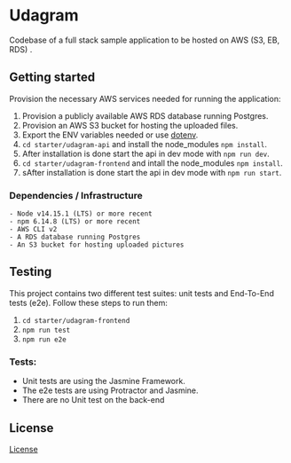 # Udagram

Codebase of a full stack sample application to be hosted on AWS (S3, EB, RDS) .

## Getting started

Provision the necessary AWS services needed for running the application:

1. Provision a publicly available AWS RDS database running Postgres.
2. Provision an AWS S3 bucket for hosting the uploaded files.
3. Export the ENV variables needed or use [dotenv](https://www.npmjs.com/package/dotenv).
4. `cd starter/udagram-api` and install the node_modules `npm install`.
5. After installation is done start the api in dev mode with `npm run dev`.
6. `cd starter/udagram-frontend` and intall the node_modules `npm install`.
7. sAfter installation is done start the api in dev mode with `npm run start`.

### Dependencies / Infrastructure

```
- Node v14.15.1 (LTS) or more recent
- npm 6.14.8 (LTS) or more recent
- AWS CLI v2
- A RDS database running Postgres
- An S3 bucket for hosting uploaded pictures

```

## Testing

This project contains two different test suites: unit tests and End-To-End tests (e2e). Follow these steps to run them: 

1. `cd starter/udagram-frontend`
1. `npm run test`
1. `npm run e2e`

### Tests:

- Unit tests are using the Jasmine Framework.
- The e2e tests are using Protractor and Jasmine.
- There are no Unit test on the back-end

## License

[License](LICENSE.txt)